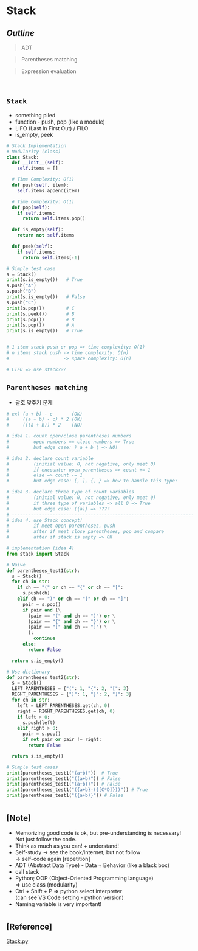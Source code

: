 # Stack

## _Outline_

> ADT

> Parentheses matching

> Expression evaluation

<br/>

## `Stack`

- something piled
- function - push, pop (like a module)
- LIFO (Last In First Out) / FILO
- is_empty, peek

```python
# Stack Implementation
# Modularity (class)
class Stack:
  def __init__(self):
    self.items = []

  # Time Complexity: O(1)
  def push(self, item):
    self.items.append(item)

  # Time Complexity: O(1)
  def pop(self):
    if self.items:
      return self.items.pop()

  def is_empty(self):
    return not self.items

  def peek(self):
    if self.items:
      return self.items[-1]

# Simple test case
s = Stack()
print(s.is_empty())   # True
s.push("A")
s.push("B")
print(s.is_empty())   # False
s.push("C")
print(s.pop())        # C
print(s.peek())       # B
print(s.pop())        # B
print(s.pop())        # A
print(s.is_empty())   # True


# 1 item stack push or pop => time complexity: O(1)
# n items stack push -> time complexity: O(n)
#                    -> space complexity: O(n)

# LIFO => use stack???
```

## `Parentheses matching`

- 괄호 맞추기 문제 <br/>

```python
# ex) (a + b) - c       (OK)
#     ((a + b) - c) * 2 (OK)
#     (((a + b)) * 2    (NO)

# idea 1. count open/close parentheses numbers
#         open numbers == close numbers => True
#         but edge case: ) a + b ( => NO!

# idea 2. declare count variable
#         (initial value: 0, not negative, only meet 0)
#         if encounter open parentheses => count += 1
#         else => count -= 1
#         but edge case: [, ], {, } => how to handle this type?

# idea 3. declare three type of count variables
#         (initial value: 0, not negative, only meet 0)
#         if three type of variables => all 0 => True
#         but edge case: ({a)} => ????
# -------------------------------------------------------------------
# idea 4. use Stack concept!
#         if meet open parentheses, push
#         after if meet close parentheses, pop and compare
#         after if stack is empty => OK

# implementation (idea 4)
from stack import Stack

# Naive
def parentheses_test1(str):
  s = Stack()
  for ch in str:
    if ch == "(" or ch == "{" or ch == "[":
      s.push(ch)
    elif ch == ")" or ch == "}" or ch == "]":
      pair = s.pop()
      if pair and (\
        (pair == "(" and ch == ")") or \
        (pair == "{" and ch == "}") or \
        (pair == "[" and ch == "]") \
        ):
          continue
      else:
        return False

  return s.is_empty()

# Use dictionary
def parentheses_test2(str):
  s = Stack()
  LEFT_PARENTHESES = {"(": 1, "{": 2, "[": 3}
  RIGHT_PARENTHESES = {")": 1, "}": 2, "]": 3}
  for ch in str:
    left = LEFT_PARENTHESES.get(ch, 0)
    right = RIGHT_PARENTHESES.get(ch, 0)
    if left > 0:
      s.push(left)
    elif right > 0:
      pair = s.pop()
      if not pair or pair != right:
        return False

  return s.is_empty()

# Simple test cases
print(parentheses_test1("(a+b)"))  # True
print(parentheses_test1("((a+b)")) # False
print(parentheses_test1("(a+b))")) # False
print(parentheses_test1("({a+b}-({[C*D]}))")) # True
print(parentheses_test1("({a+b)}")) # False
```

#

## [Note]

- Memorizing good code is ok, but pre-understanding is necessary! <br/>
  Not just follow the code.
- Think as much as you can! + understand!
- Self-study -> see the book/internet, but not follow <br/>
  -> self-code again [repetition]
- ADT (Abstract Data Type) - Data + Behavior (like a black box)
- call stack
- Python; OOP (Object-Oriented Programming language) <br/>
  => use class (modularity)
- Ctrl + Shift + P => python select interpreter <br/>
  (can see VS Code setting - python version)
- Naming variable is very important!

#

## [Reference]

[Stack.py](https://github.com/ding-co/data-structure/blob/main/stack/stack.py)
